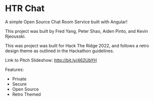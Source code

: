 # HTR Chat

A simple Open Source Chat Room Service built with Angular! 

This project was built by Fred Yang, Peter Shao, Aiden Pinto, and Kevin Rjeousski.

This was project was built for Hack The Ridge 2022, and follows a retro design theme as outlined in the Hackathon guidelines.

Link to Pitch Slideshow: http://bit.ly/462UbYH

Features:
- Private
- Secure
- Open Source
- Retro Themed
